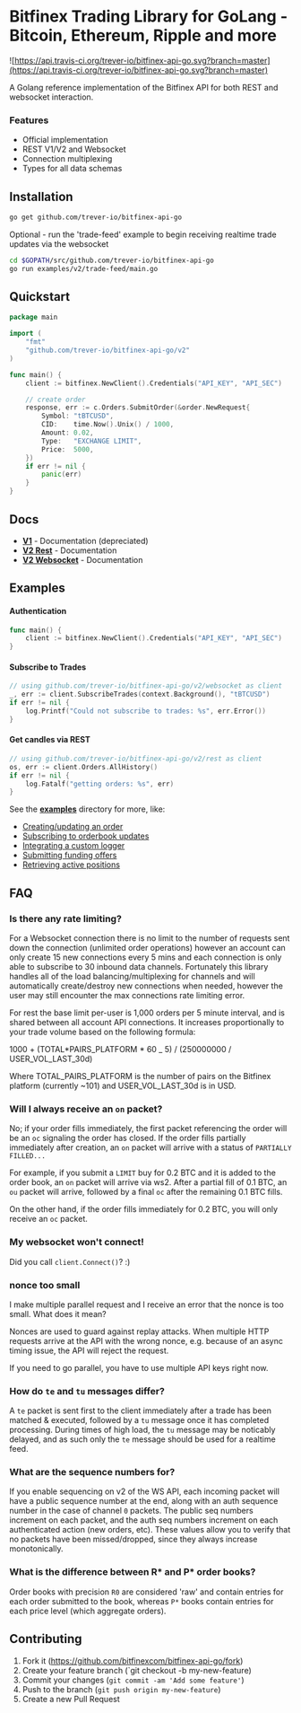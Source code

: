 # Bitfinex Trading Library for GoLang - Bitcoin, Ethereum, Ripple and more

![https://api.travis-ci.org/trever-io/bitfinex-api-go.svg?branch=master](https://api.travis-ci.org/trever-io/bitfinex-api-go.svg?branch=master)

A Golang reference implementation of the Bitfinex API for both REST and websocket interaction.

### Features

- Official implementation
- REST V1/V2 and Websocket
- Connection multiplexing
- Types for all data schemas

## Installation

```bash
go get github.com/trever-io/bitfinex-api-go
```

Optional - run the 'trade-feed' example to begin receiving realtime trade updates via the websocket

```bash
cd $GOPATH/src/github.com/trever-io/bitfinex-api-go
go run examples/v2/trade-feed/main.go
```

## Quickstart

```go
package main

import (
    "fmt"
    "github.com/trever-io/bitfinex-api-go/v2"
)

func main() {
    client := bitfinex.NewClient().Credentials("API_KEY", "API_SEC")

    // create order
    response, err := c.Orders.SubmitOrder(&order.NewRequest{
        Symbol: "tBTCUSD",
        CID:    time.Now().Unix() / 1000,
        Amount: 0.02,
        Type: 	"EXCHANGE LIMIT",
        Price:  5000,
    })
    if err != nil {
        panic(err)
    }
}
```

## Docs

- <b>[V1](docs/v1.md)</b> - Documentation (depreciated)
- <b>[V2 Rest](docs/rest_v2.md)</b> - Documentation
- <b>[V2 Websocket](docs/ws_v2.md)</b> - Documentation

## Examples

#### Authentication

```go
func main() {
    client := bitfinex.NewClient().Credentials("API_KEY", "API_SEC")
}
```

#### Subscribe to Trades

```go
// using github.com/trever-io/bitfinex-api-go/v2/websocket as client
_, err := client.SubscribeTrades(context.Background(), "tBTCUSD")
if err != nil {
    log.Printf("Could not subscribe to trades: %s", err.Error())
}
```

#### Get candles via REST

```go
// using github.com/trever-io/bitfinex-api-go/v2/rest as client
os, err := client.Orders.AllHistory()
if err != nil {
    log.Fatalf("getting orders: %s", err)
}
```

See the <b>[examples](https://github.com/bitfinexcom/bitfinex-api-go/tree/master/examples)</b> directory for more, like:

- [Creating/updating an order](https://github.com/bitfinexcom/bitfinex-api-go/blob/master/examples/v2/ws-update-order/main.go)
- [Subscribing to orderbook updates](https://github.com/bitfinexcom/bitfinex-api-go/blob/master/examples/v2/book-feed/main.go)
- [Integrating a custom logger](https://github.com/bitfinexcom/bitfinex-api-go/blob/master/examples/v2/ws-custom-logger/main.go)
- [Submitting funding offers](https://github.com/bitfinexcom/bitfinex-api-go/blob/master/examples/v2/rest-funding/main.go)
- [Retrieving active positions](https://github.com/bitfinexcom/bitfinex-api-go/blob/master/examples/v2/rest-positions/main.go)

## FAQ

### Is there any rate limiting?

For a Websocket connection there is no limit to the number of requests sent down the connection (unlimited order operations) however an account can only create 15 new connections every 5 mins and each connection is only able to subscribe to 30 inbound data channels. Fortunately this library handles all of the load balancing/multiplexing for channels and will automatically create/destroy new connections when needed, however the user may still encounter the max connections rate limiting error.

For rest the base limit per-user is 1,000 orders per 5 minute interval, and is shared between all account API connections. It increases proportionally to your trade volume based on the following formula:

1000 + (TOTAL*PAIRS_PLATFORM * 60 \_ 5) / (250000000 / USER_VOL_LAST_30d)

Where TOTAL_PAIRS_PLATFORM is the number of pairs on the Bitfinex platform (currently ~101) and USER_VOL_LAST_30d is in USD.

### Will I always receive an `on` packet?

No; if your order fills immediately, the first packet referencing the order will be an `oc` signaling the order has closed. If the order fills partially immediately after creation, an `on` packet will arrive with a status of `PARTIALLY FILLED...`

For example, if you submit a `LIMIT` buy for 0.2 BTC and it is added to the order book, an `on` packet will arrive via ws2. After a partial fill of 0.1 BTC, an `ou` packet will arrive, followed by a final `oc` after the remaining 0.1 BTC fills.

On the other hand, if the order fills immediately for 0.2 BTC, you will only receive an `oc` packet.

### My websocket won't connect!

Did you call `client.Connect()`? :)

### nonce too small

I make multiple parallel request and I receive an error that the nonce is too small. What does it mean?

Nonces are used to guard against replay attacks. When multiple HTTP requests arrive at the API with the wrong nonce, e.g. because of an async timing issue, the API will reject the request.

If you need to go parallel, you have to use multiple API keys right now.

### How do `te` and `tu` messages differ?

A `te` packet is sent first to the client immediately after a trade has been matched & executed, followed by a `tu` message once it has completed processing. During times of high load, the `tu` message may be noticably delayed, and as such only the `te` message should be used for a realtime feed.

### What are the sequence numbers for?

If you enable sequencing on v2 of the WS API, each incoming packet will have a public sequence number at the end, along with an auth sequence number in the case of channel `0` packets. The public seq numbers increment on each packet, and the auth seq numbers increment on each authenticated action (new orders, etc). These values allow you to verify that no packets have been missed/dropped, since they always increase monotonically.

### What is the difference between R* and P* order books?

Order books with precision `R0` are considered 'raw' and contain entries for each order submitted to the book, whereas `P*` books contain entries for each price level (which aggregate orders).

## Contributing

1. Fork it (https://github.com/bitfinexcom/bitfinex-api-go/fork)
2. Create your feature branch (`git checkout -b my-new-feature)
3. Commit your changes (`git commit -am 'Add some feature'`)
4. Push to the branch (`git push origin my-new-feature`)
5. Create a new Pull Request

